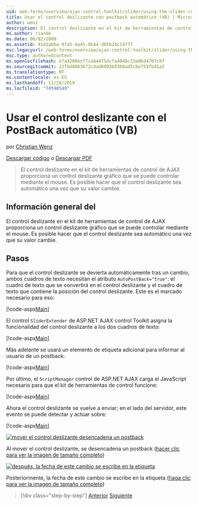 ```yaml
---
uid: web-forms/overview/ajax-control-toolkit/slider/using-the-slider-control-with-auto-postback-vb
title: Usar el control deslizante con postback automático (VB) | Microsoft Docs
author: wenz
description: El control deslizante en el kit de herramientas de control de AJAX proporciona un control deslizante gráfico que se puede controlar mediante el mouse. Es posible hacer que el control deslizante AUTOPOST...
ms.author: riande
ms.date: 06/02/2008
ms.assetid: 41d1abba-97a5-4a45-9b44-d05624c19777
msc.legacyurl: /web-forms/overview/ajax-control-toolkit/slider/using-the-slider-control-with-auto-postback-vb
msc.type: authoredcontent
ms.openlocfilehash: e7a3286bcf7ca844f5dcfa4848c15e0bd4767c0f
ms.sourcegitcommit: 22fbd8863672c4ad6693b8388ad5c8e753fb41a2
ms.translationtype: MT
ms.contentlocale: es-ES
ms.lasthandoff: 11/28/2019
ms.locfileid: "74598549"
---
```

# <a name="using-the-slider-control-with-auto-postback-vb"></a>Usar el control deslizante con el PostBack automático (VB)

por [Christian Wenz](https://github.com/wenz)

[Descargar código](https://download.microsoft.com/download/9/3/f/93f8daea-bebd-4821-833b-95205389c7d0/Slider1.vb.zip) o [Descargar PDF](https://download.microsoft.com/download/b/6/a/b6ae89ee-df69-4c87-9bfb-ad1eb2b23373/slider1VB.pdf)

> El control deslizante en el kit de herramientas de control de AJAX proporciona un control deslizante gráfico que se puede controlar mediante el mouse. Es posible hacer que el control deslizante sea automático una vez que su valor cambie.

## <a name="overview"></a>Información general del

El control deslizante en el kit de herramientas de control de AJAX proporciona un control deslizante gráfico que se puede controlar mediante el mouse. Es posible hacer que el control deslizante sea automático una vez que su valor cambie.

## <a name="steps"></a>Pasos

Para que el control deslizante se devierta automáticamente tras un cambio, ambos cuadros de texto necesitan el atributo `AutoPostBack="true"`: el cuadro de texto que se convertirá en el control deslizante y el cuadro de texto que contiene la posición del control deslizante. Este es el marcado necesario para eso:

[!code-aspx[Main](using-the-slider-control-with-auto-postback-vb/samples/sample1.aspx)]

El control `SliderExtender` de ASP.NET AJAX control Toolkit asigna la funcionalidad del control deslizante a los dos cuadros de texto:

[!code-aspx[Main](using-the-slider-control-with-auto-postback-vb/samples/sample2.aspx)]

Más adelante se usará un elemento de etiqueta adicional para informar al usuario de un postback:

[!code-aspx[Main](using-the-slider-control-with-auto-postback-vb/samples/sample3.aspx)]

Por último, el `ScriptManager` control de ASP.NET AJAX carga el JavaScript necesario para que el kit de herramientas de control funcione:

[!code-aspx[Main](using-the-slider-control-with-auto-postback-vb/samples/sample4.aspx)]

Ahora el control deslizante se vuelve a enviar; en el lado del servidor, este evento se puede detectar y actuar sobre:

[!code-aspx[Main](using-the-slider-control-with-auto-postback-vb/samples/sample5.aspx)]

[![mover el control deslizante desencadena un postback](using-the-slider-control-with-auto-postback-vb/_static/image2.png)](using-the-slider-control-with-auto-postback-vb/_static/image1.png)

Al mover el control deslizante, se desencadena un postback ([hacer clic para ver la imagen de tamaño completo](using-the-slider-control-with-auto-postback-vb/_static/image3.png))

[![después, la fecha de este cambio se escribe en la etiqueta](using-the-slider-control-with-auto-postback-vb/_static/image5.png)](using-the-slider-control-with-auto-postback-vb/_static/image4.png)

Posteriormente, la fecha de este cambio se escribe en la etiqueta ([haga clic para ver la imagen de tamaño completo](using-the-slider-control-with-auto-postback-vb/_static/image6.png))

> [!div class="step-by-step"]
> [Anterior](databinding-the-slider-control-cs.md)
> [Siguiente](databinding-the-slider-control-vb.md)
